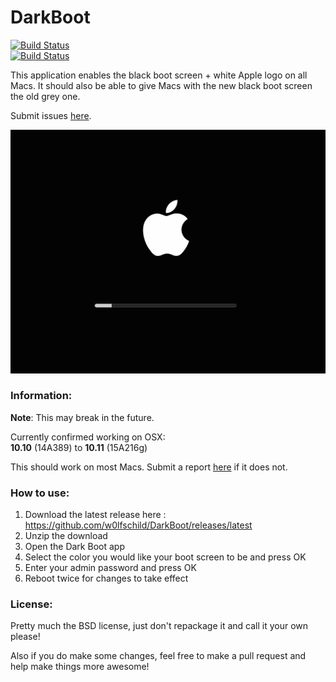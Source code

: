 # DarkBoot

[![Build Status](https://img.shields.io/github/release/w0lfschild/DarkBoot.svg)](https://github.com/w0lfschild/DarkBoot/releases/latest)   
[![Build Status](https://img.shields.io/github/downloads/w0lfschild/DarkBoot/latest/total.svg)](https://github.com/w0lfschild/DarkBoot/archive/master.zip) 

This application enables the black boot screen + white Apple logo on all Macs. It should also be able to give Macs with the new black boot screen the old grey one.

Submit issues [here](https://github.com/w0lfschild/DarkBoot/issues/new). 

![Preview](example.png)

### Information:
**Note**: This may break in the future. 

Currently confirmed working on OSX:    
**10.10** (14A389) to **10.11** (15A216g)   

This should work on most Macs. Submit a report [here](https://github.com/w0lfschild/DarkBoot/issues/new) if it does not.

### How to use:
1. Download the latest release here : https://github.com/w0lfschild/DarkBoot/releases/latest
2. Unzip the download
3. Open the Dark Boot app
4. Select the color you would like your boot screen to be and press OK
5. Enter your admin password and press OK
6. Reboot twice for changes to take effect
	
### License:
Pretty much the BSD license, just don't repackage it and call it your own please!

Also if you do make some changes, feel free to make a pull request and help make things more awesome!
